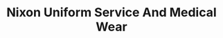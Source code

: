 ---
title: "Nixon Uniform Service And Medical Wear"
url: /east-hartford/nixon-uniform-service-and-medical-wear/
shop: Kleidung
---